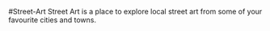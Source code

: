 #Street-Art
Street Art is a place to explore local street art from some of your favourite cities and towns. 
